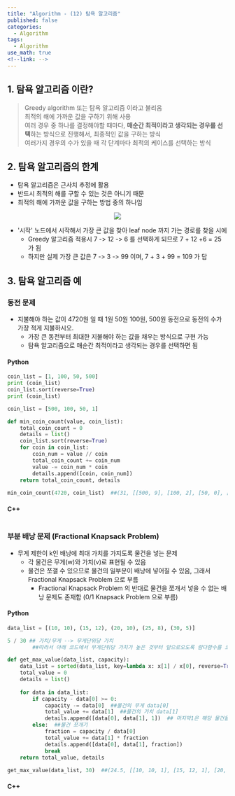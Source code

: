 ```yaml
---
title: "Algorithm - (12) 탐욕 알고리즘"
published: false
categories:
  - Algorithm
tags:
  - Algorithm
use_math: true
<!--link: --> 
---
```


## 1. 탐욕 알고리즘 이란?
> Greedy algorithm 또는 탐욕 알고리즘 이라고 불리움  
> 최적의 해에 가까운 값을 구하기 위해 사용  
> 여러 경우 중 하나를 결정해야할 때마다, **매순간 최적이라고 생각되는 경우를 선택**하는 방식으로 진행해서, 최종적인 값을 구하는 방식  
> 여러가지 경우의 수가 있을 때 각 단계마다 최적의 케이스를 선택하는 방식  


## 2. 탐욕 알고리즘의 한계
- 탐욕 알고리즘은 근사치 추정에 활용  
- 반드시 최적의 해를 구할 수 있는 것은 아니기 때문  
- 최적의 해에 가까운 값을 구하는 방법 중의 하나임  

<center>
	<a href="https://en.wikipedia.org/wiki/Greedy_algorithm">
		<img src="https://upload.wikimedia.org/wikipedia/commons/8/8c/Greedy-search-path-example.gif"/>
	</a>
</center>

- '시작' 노드에서 시작해서 가장 큰 값을 찾아 leaf node 까지 가는 경로를 찾을 시에
  - Greedy 알고리즘 적용시 7 -> 12 -> 6 를 선택하게 되므로 7 + 12 +6 = 25 가 됨 
  - 하지만 실제 가장 큰 값은 7 -> 3 -> 99 이며, 7 + 3 + 99 = 109 가 답



## 3. 탐욕 알고리즘 예  

### 동전 문제  
- 지불해야 하는 값이 4720원 일 때 1원 50원 100원, 500원 동전으로 동전의 수가 가장 적게 지불하시오.  
	- 가장 큰 동전부터 최대한 지불해야 하는 값을 채우는 방식으로 구현 가능  
	- 탐욕 알고리즘으로 매순간 최적이라고 생각되는 경우를 선택하면 됨  

#### Python	

```python
coin_list = [1, 100, 50, 500]
print (coin_list)
coin_list.sort(reverse=True)
print (coin_list)
```

```python
coin_list = [500, 100, 50, 1]

def min_coin_count(value, coin_list):
    total_coin_count = 0
    details = list()
    coin_list.sort(reverse=True)
    for coin in coin_list:
        coin_num = value // coin
        total_coin_count += coin_num
        value -= coin_num * coin
        details.append([coin, coin_num])
    return total_coin_count, details
	
min_coin_count(4720, coin_list)  ##(31, [[500, 9], [100, 2], [50, 0], [1, 20]])
```

#### C++

```cpp

```

### 부분 배낭 문제 (Fractional Knapsack Problem)
- 무게 제한이 k인 배낭에 최대 가치를 가지도록 물건을 넣는 문제  
	- 각 물건은 무게(w)와 가치(v)로 표현될 수 있음  
	- 물건은 쪼갤 수 있으므로 물건의 일부분이 배낭에 넣어질 수 있음, 그래서 Fractional Knapsack Problem 으로 부름  
		- Fractional Knapsack Problem 의 반대로 물건을 쪼개서 넣을 수 없는 배낭 문제도 존재함 (0/1 Knapsack Problem 으로 부름)  

#### Python	

```python
data_list = [(10, 10), (15, 12), (20, 10), (25, 8), (30, 5)]
```

```python
5 / 30 ## 가치/무게 --> 무게단위당 가치
		##따라서 아래 코드에서 무게단위당 가치가 높은 것부터 앞으로오도록 람다함수를 코딩
```

```python
def get_max_value(data_list, capacity):
    data_list = sorted(data_list, key=lambda x: x[1] / x[0], reverse=True) ##reverse=True 코드 안넣으면 단위무게당 가치가 낮은것순으로 정렬
    total_value = 0
    details = list()
    
    for data in data_list:
        if capacity - data[0] >= 0:
            capacity -= data[0]  ##물건의 무게 data[0]
            total_value += data[1]  ##물건의 가치 data[1]
            details.append([data[0], data[1], 1])  ## 마지막1은 해당 물건을쪼개지않고 100프로다 넣었음을표시하는 것
        else:  ##물건 쪼개기
            fraction = capacity / data[0]
            total_value += data[1] * fraction
            details.append([data[0], data[1], fraction])
            break
    return total_value, details
	
get_max_value(data_list, 30)  ##(24.5, [[10, 10, 1], [15, 12, 1], [20, 10, 0.25]])
```

#### C++

```cpp

```




